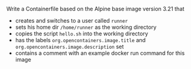 Write a Containerfile based on the Alpine base image version 3.21 that
- creates and switches to a user called `runner`
- sets his home dir `/home/runner` as the working directory
- copies the script `hello.sh` into the working directory
- has the labels `org.opencontainers.image.title` and `org.opencontainers.image.description` set
- contains a comment with an example docker run command for this image
